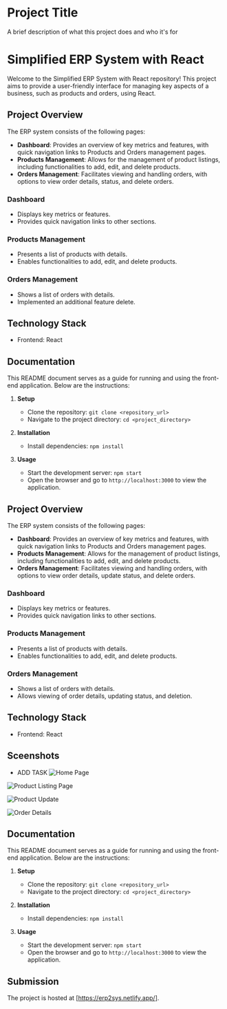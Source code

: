 
# Project Title

A brief description of what this project does and who it's for

# Simplified ERP System with React

Welcome to the Simplified ERP System with React repository! This project aims to provide a user-friendly interface for managing key aspects of a business, such as products and orders, using React.

## Project Overview

The ERP system consists of the following pages:
- **Dashboard**: Provides an overview of key metrics and features, with quick navigation links to Products and Orders management pages.
- **Products Management**: Allows for the management of product listings, including functionalities to add, edit, and delete products.
- **Orders Management**: Facilitates viewing and handling orders, with options to view order details, status, and delete orders.


### Dashboard
- Displays key metrics or features.
- Provides quick navigation links to other sections.

### Products Management
- Presents a list of products with details.
- Enables functionalities to add, edit, and delete products.

### Orders Management
- Shows a list of orders with details.
- Implemented an additional feature delete.


## Technology Stack

- Frontend: React 

## Documentation

This README document serves as a guide for running and using the front-end application. Below are the instructions:

1. **Setup**
   - Clone the repository: `git clone <repository_url>`
   - Navigate to the project directory: `cd <project_directory>`

2. **Installation**
   - Install dependencies: `npm install`

3. **Usage**
   - Start the development server: `npm start`
   - Open the browser and go to `http://localhost:3000` to view the application.

## Project Overview

The ERP system consists of the following pages:
- **Dashboard**: Provides an overview of key metrics and features, with quick navigation links to Products and Orders management pages.
- **Products Management**: Allows for the management of product listings, including functionalities to add, edit, and delete products.
- **Orders Management**: Facilitates viewing and handling orders, with options to view order details, update status, and delete orders.


### Dashboard
- Displays key metrics or features.
- Provides quick navigation links to other sections.

### Products Management
- Presents a list of products with details.
- Enables functionalities to add, edit, and delete products.

### Orders Management
- Shows a list of orders with details.
- Allows viewing of order details, updating status, and deletion.


## Technology Stack

- Frontend: React
## Sceenshots
- ADD TASK
![Home Page](https://github.com/nareshyadav2912/ERP_System/assets/94747836/24f8dd2d-b6f7-4775-90aa-c000f668c8f2)

![Product Listing Page](https://github.com/nareshyadav2912/ERP_System/assets/94747836/3b103733-c7bf-49f8-8b66-f54180e875a1)

![Product Update](https://github.com/nareshyadav2912/ERP_System/assets/94747836/83d50414-44d6-4752-933e-c0d47990bd32)

![Order Details](https://github.com/nareshyadav2912/ERP_System/assets/94747836/9bbbfdcf-9d86-47f6-91d3-b21f2a3a5c16)

## Documentation

This README document serves as a guide for running and using the front-end application. Below are the instructions:

1. **Setup**
   - Clone the repository: `git clone <repository_url>`
   - Navigate to the project directory: `cd <project_directory>`

2. **Installation**
   - Install dependencies: `npm install`

3. **Usage**
   - Start the development server: `npm start`
   - Open the browser and go to `http://localhost:3000` to view the application.


## Submission

The project is hosted at [https://erp2sys.netlify.app/].

